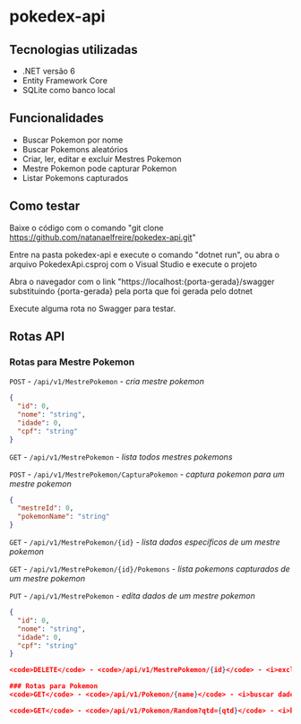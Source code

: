 # pokedex-api

## Tecnologias utilizadas
* .NET versão 6
* Entity Framework Core
* SQLite como banco local

## Funcionalidades
* Buscar Pokemon por nome
* Buscar Pokemons aleatórios
* Criar, ler, editar e excluir Mestres Pokemon
* Mestre Pokemon pode capturar Pokemon
* Listar Pokemons capturados

## Como testar
Baixe o código com o comando "git clone https://github.com/natanaelfreire/pokedex-api.git"

Entre na pasta pokedex-api e execute o comando "dotnet run", ou abra o arquivo PokedexApi.csproj com o Visual Studio e execute o projeto

Abra o navegador com o link "https://localhost:{porta-gerada}/swagger substituindo {porta-gerada} pela porta que foi gerada pelo dotnet

Execute alguma rota no Swagger para testar.

## Rotas API
### Rotas para Mestre Pokemon
<code>POST</code> - <code>/api/v1/MestrePokemon</code> - <i>cria mestre pokemon</i>

```json
{
  "id": 0,
  "nome": "string",
  "idade": 0,
  "cpf": "string"
}
```

<code>GET</code> - <code>/api/v1/MestrePokemon</code> - <i>lista todos mestres pokemons</i>

<code>POST</code> - <code>/api/v1/MestrePokemon/CapturaPokemon</code> - <i>captura pokemon para um mestre pokemon</i>

```json
{
  "mestreId": 0,
  "pokemonName": "string"
}
```

<code>GET</code> - <code>/api/v1/MestrePokemon/{id}</code> - <i>lista dados específicos de um mestre pokemon</i>

<code>GET</code> - <code>/api/v1/MestrePokemon/{id}/Pokemons</code> - <i>lista pokemons capturados de um mestre pokemon</i>

<code>PUT</code> - <code>/api/v1/MestrePokemon</code> - <i>edita dados de um mestre pokemon</i>

```json
{
  "id": 0,
  "nome": "string",
  "idade": 0,
  "cpf": "string"
}

<code>DELETE</code> - <code>/api/v1/MestrePokemon/{id}</code> - <i>exclui um mestre pokemon</i>

### Rotas para Pokemon
<code>GET</code> - <code>/api/v1/Pokemon/{name}</code> - <i>buscar dados de um pokemon por nome</i>

<code>GET</code> - <code>/api/v1/Pokemon/Random?qtd={qtd}</code> - <i>buscar uma quantidade {qtd} de pokemons aleatórios</i>
